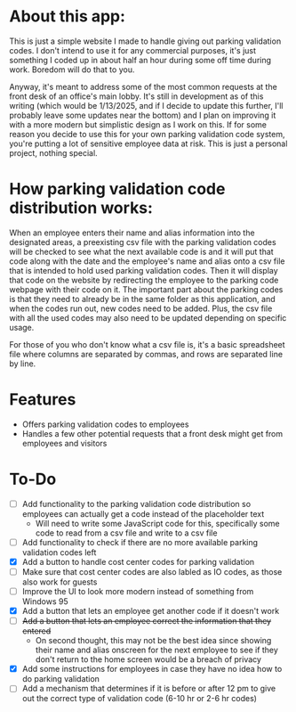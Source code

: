 # About this app:
This is just a simple website I made to handle giving out parking validation codes. I don't intend to use it for any commercial purposes, 
it's just something I coded up in about half an hour during some off time during work. Boredom will do that to you.

Anyway, it's meant to address some of the most common requests at the front desk of an office's main lobby. It's still in development as 
of this writing (which would be 1/13/2025, and if I decide to update this further, I'll probably leave some updates near the bottom) and
I plan on improving it with a more modern but simplistic design as I work on this. If for some reason you decide to use this for your
own parking validation code system, you're putting a lot of sensitive employee data at risk. This is just a personal project, nothing
special.

# How parking validation code distribution works:
When an employee enters their name and alias information into the designated areas, a preexisting csv file with the parking validation codes 
will be checked to see what the next available code is and it will put that code along with the date and the employee's name and alias onto a csv file
that is intended to hold used parking validation codes. Then it will display that code on the website by redirecting the employee to the 
parking code webpage with their code on it. The important part about the parking codes is that they need to already be in the same folder as
this application, and when the codes run out, new codes need to be added. Plus, the csv file with all the used codes may also need to be updated
depending on specific usage.

For those of you who don't know what a csv file is, it's a basic spreadsheet file where columns are separated by commas, and rows are separated
line by line.

# Features
- Offers parking validation codes to employees
- Handles a few other potential requests that a front desk might get from employees and visitors

# To-Do
- [ ] Add functionality to the parking validation code distribution so employees can actually get a code instead of the placeholder text
  - Will need to write some JavaScript code for this, specifically some code to read from a csv file and write to a csv file
- [ ] Add functionality to check if there are no more available parking validation codes left
- [x] Add a button to handle cost center codes for parking validation
- [ ] Make sure that cost center codes are also labled as IO codes, as those also work for guests
- [ ] Improve the UI to look more modern instead of something from Windows 95
- [x] Add a button that lets an employee get another code if it doesn't work
- [ ] ~~Add a button that lets an employee correct the information that they entered~~
  - On second thought, this may not be the best idea since showing their name and alias onscreen for the next employee to see if they don't return to the home screen would be a breach of privacy
- [x] Add some instructions for employees in case they have no idea how to do parking validation
- [ ] Add a mechanism that determines if it is before or after 12 pm to give out the correct type of validation code (6-10 hr or 2-6 hr codes)